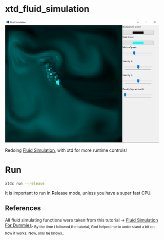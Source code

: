 # xtd_fluid_simulation
[![screenshot](screenshot.png)](https://github.com/baderouaich/Fluid-Simulation)

Redoing [Fluid Simulation](https://github.com/baderouaich/Fluid-Simulation), with xtd for more runtime controls!

# Run
```sh
xtdc run --release
```
It is important to run in Release mode, unless you have a super fast CPU.

## References

All fluid simulating functions were taken from this tutorial -> [Fluid Simulation For Dummies](https://mikeash.com/pyblog/fluid-simulation-for-dummies.html).
<sub>By the time i followed the tutorial, God helped me to understand a bit on how it works. Now, only he knows..</sub>